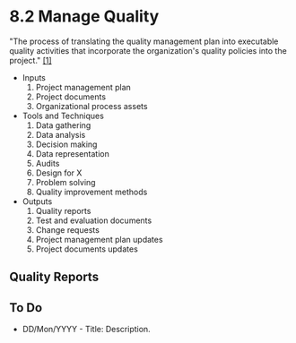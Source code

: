 # 8.2 Manage Quality

"The process of translating the quality management plan into executable quality
activities that incorporate the organization's quality policies into the
project." [[1]](../home.md#references)

- Inputs
  1. Project management plan
  2. Project documents
  3. Organizational process assets
- Tools and Techniques
  1. Data gathering
  2. Data analysis
  3. Decision making
  4. Data representation
  5. Audits
  6. Design for X
  7. Problem solving
  8. Quality improvement methods
- Outputs
  1. Quality reports
  2. Test and evaluation documents
  3. Change requests
  4. Project management plan updates
  5. Project documents updates

## Quality Reports

## To Do

- DD/Mon/YYYY - Title: Description.
